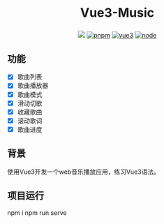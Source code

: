 <h1 align="center" dir="auto">Vue3-Music</h1>

<h5 align="center" dir="auto"></h1>

<div  align="center">
<img src="https://www.oscs1024.com/platform/badge/ws1004/vue-sure-admin.svg"></a><a href="https://v3.cn.vuejs.org/"></a>
 <a href="https://www.pnpm.cn/">
<img src="https://img.shields.io/badge/pnpm-7.4.0-orange" alt="pnpm"></a> <a href="https://v3.cn.vuejs.org/"><img src="https://img.shields.io/badge/vue-3.2.25-brightgreen" alt="vue3"></a> <a href="https://nodejs.org/zh-cn/"><img src="https://img.shields.io/badge/node-%3E%3D14.18.0-brightgreen" alt="node"></a>
</div>

## 功能

- [x] 歌曲列表
- [x] 歌曲播放器
- [x] 歌曲模式
- [x] 滑动切歌
- [x] 收藏歌曲
- [x] 滚动歌词
- [x] 歌曲进度

## 背景
使用Vue3开发一个web音乐播放应用，练习Vue3语法。

## 项目运行
npm i
npm run serve